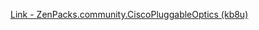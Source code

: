 [Link - ZenPacks.community.CiscoPluggableOptics (kb8u)](https://github.com/kb8u/ZenPacks.community.CiscoPluggableOptics)
